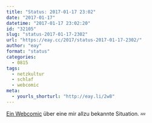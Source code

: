 ```yaml
---
title: "Status: 2017-01-17 23:02"
date: "2017-01-17"
datetime: "2017-01-17 23:02:20"
id: "32105"
slug: "status-2017-01-17-2302"
url: "https://eay.cc/2017/status-2017-01-17-2302/"
author: "eay"
format: "status"
categories:
  - 0815
tags:
  - netzkultur
  - schlaf
  - webcomic
meta:
  - yourls_shorturl: "http://eay.li/2w8"
---
```


[Ein Webcomic](http://owlturd.com/post/155725977764/for-sharing-long-ways-box-ways) über eine mir allzu bekannte Situation. 💤
